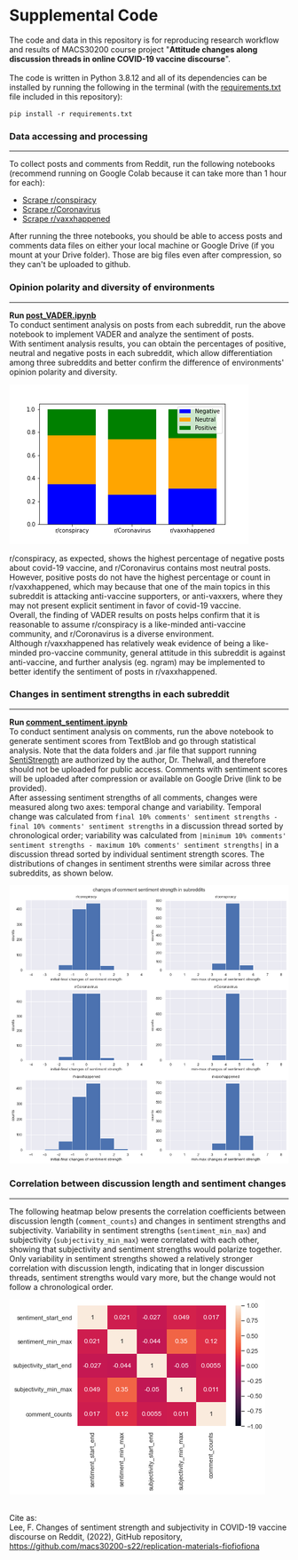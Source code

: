 # Supplemental Code
The code and data in this repository is for reproducing research workflow and results of MACS30200 course project "**Attitude changes along discussion threads in online COVID-19 vaccine discourse**".\
\
The code is written in Python 3.8.12 and all of its dependencies can be installed by running the following in the terminal (with the [requirements.txt](https://github.com/macs30200-s22/replication-materials-fiofiofiona/blob/master/requirements.txt) file included in this repository):
```
pip install -r requirements.txt
```
### Data accessing and processing
------
To collect posts and comments from Reddit, run the following notebooks (recommend running on Google Colab because it can take more than 1 hour for each):
* [Scrape r/conspiracy](https://github.com/macs30200-s22/replication-materials-fiofiofiona/blob/master/conspiracy.ipynb)
* [Scrape r/Coronavirus](https://github.com/macs30200-s22/replication-materials-fiofiofiona/blob/master/covid.ipynb)
* [Scrape r/vaxxhappened](https://github.com/macs30200-s22/replication-materials-fiofiofiona/blob/master/vaxx.ipynb)

After running the three notebooks, you should be able to access posts and comments data files on either your local machine or Google Drive (if you mount at your Drive folder). Those are big files even after compression, so they can't be uploaded to github. 

### Opinion polarity and diversity of environments
------
**Run [post_VADER.ipynb](https://github.com/macs30200-s22/replication-materials-fiofiofiona/blob/master/post_VADER.ipynb)**\
To conduct sentiment analysis on posts from each subreddit, run the above notebook to implement VADER and analyze the sentiment of posts.\
With sentiment analysis results, you can obtain the percentages of positive, neutral and negative posts in each subreddit, which allow differentiation among three subreddits and better confirm the difference of environments' opinion polarity and diversity.

![subreddit](data/subreddit_percentage.png)

r/conspiracy, as expected, shows the highest percentage of negative posts about covid-19 vaccine, and r/Coronavirus contains most neutral posts.\
However, positive posts do not have the highest percentage or count in r/vaxxhappened, which may because that one of the main topics in this subreddit is attacking anti-vaccine supporters, or anti-vaxxers, where they may not present explicit sentiment in favor of covid-19 vaccine.\
Overall, the finding of VADER results on posts helps confirm that it is reasonable to assume r/conspiracy is a like-minded anti-vaccine community, and r/Coronavirus is a diverse environment.\
Although r/vaxxhappened has relatively weak evidence of being a like-minded pro-vaccine community, general attitude in this subreddit is against anti-vaccine, and further analysis (eg. ngram) may be implemented to better identify the sentiment of posts in r/vaxxhappened.

### Changes in sentiment strengths in each subreddit 
------
**Run [comment_sentiment.ipynb](https://github.com/macs30200-s22/replication-materials-fiofiofiona/blob/master/comment_sentiment.ipynb)**\
To conduct sentiment analysis on comments, run the above notebook to generate sentiment scores from TextBlob and go through statistical analysis. Note that the data folders and .jar file that support running [SentiStrength](http://sentistrength.wlv.ac.uk/) are authorized by the author, Dr. Thelwall, and therefore should not be uploaded for public access. Comments with sentiment scores will be uploaded after compression or available on Google Drive (link to be provided).\
After assessing sentiment strengths of all comments, changes were measured along two axes: temporal change and variability. Temporal change was calculated from `final 10% comments' sentiment strengths - final 10% comments' sentiment strengths` in a discussion thread sorted by chronological order; variability was calculated from `|minimum 10% comments' sentiment strengths - maximum 10% comments' sentiment strengths|` in a discussion thread sorted by individual sentiment strength scores. The distributions of changes in sentiment strenths were similar across three subreddits, as shown below. 

![sentiment change distribution](data/senti_strength_change_hist.png)

### Correlation between discussion length and sentiment changes
------
The following heatmap below presents the correlation coefficients between discussion length (`comment_counts`) and changes in sentiment strengths and subjectivity. Variability in sentiment strengths (`sentiment_min_max`) and subjectivity (`subjectivity_min_max`) were correlated with each other, showing that subjectivity and sentiment strengths would polarize together. Only variability in sentiment strengths showed a relatively stronger correlation with discussion length, indicating that in longer discussion threads, sentiment strengths would vary more, but the change would not follow a chronological order. 

![correlation](data/all_correlation.png)

\
Cite as:\
Lee, F. Changes of sentiment strength and subjectivity in COVID-19 vaccine discourse on Reddit, (2022), GitHub repository, https://github.com/macs30200-s22/replication-materials-fiofiofiona
